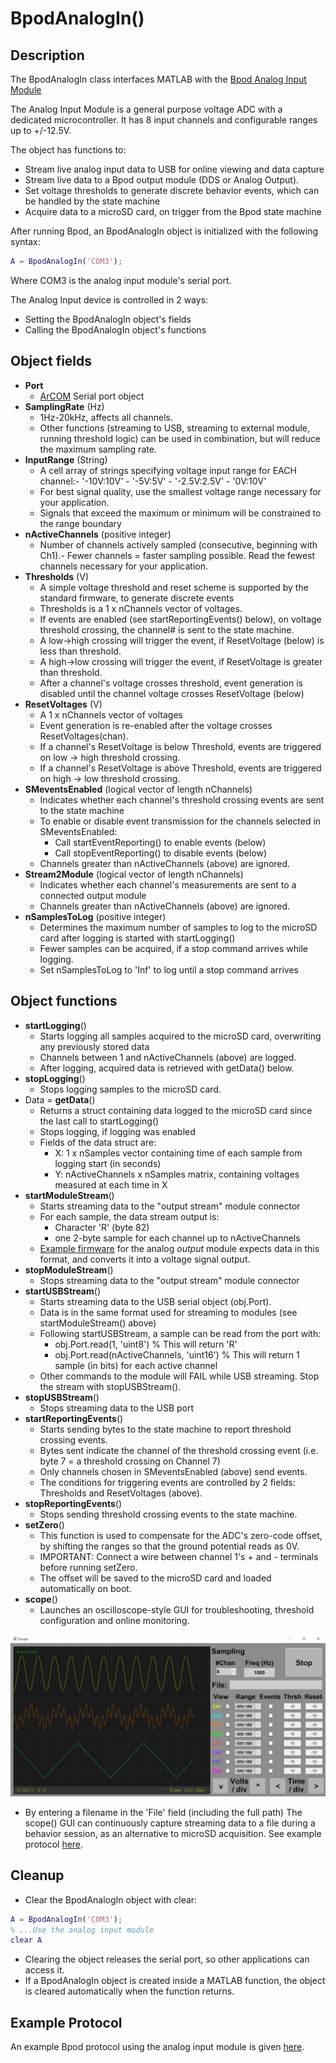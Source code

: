 # BpodAnalogIn()
## Description

The BpodAnalogIn class interfaces MATLAB with the [Bpod Analog Input Module](../assembly/analog-input-module-assembly.md)

The Analog Input Module is a general purpose voltage ADC with a dedicated microcontroller. It has 8 input channels and configurable ranges up to +/-12.5V.

The object has functions to:

- Stream live analog input data to USB for online viewing and data capture
- Stream live data to a Bpod output module (DDS or Analog Output).
- Set voltage thresholds to generate discrete behavior events, which can be handled by the state machine
- Acquire data to a microSD card, on trigger from the Bpod state machine

After running Bpod, an BpodAnalogIn object is initialized with the following syntax:

```matlab
A = BpodAnalogIn('COM3');
```

Where COM3 is the analog input module's serial port.

The Analog Input device is controlled in 2 ways:

- Setting the BpodAnalogIn object's fields
- Calling the BpodAnalogIn object's functions

## Object fields

- **Port**
    - [ArCOM](http://www.google.com/url?q=http%3A%2F%2Fsites.google.com%2Fsite%2Fsanworksdocs%2Farcom&sa=D&sntz=1&usg=AOvVaw0q9tKPNJMCdKV2qsdKk90n) Serial port object
- **SamplingRate** (Hz)
    - 1Hz-20kHz, affects all channels.
    - Other functions (streaming to USB, streaming to external module, running threshold logic) can be used in combination, but will reduce the maximum sampling rate.
- **InputRange** (String)
    - A cell array of strings specifying voltage input range for EACH channel:- '-10V:10V'    - '-5V:5V'    - '-2.5V:2.5V'    - '0V:10V'    
    - For best signal quality, use the smallest voltage range necessary for your application.
    - Signals that exceed the maximum or minimum will be constrained to the range boundary
- **nActiveChannels** (positive integer)
    - Number of channels actively sampled (consecutive, beginning with Ch1).- Fewer channels = faster sampling possible. Read the fewest channels necessary for your application.    
- **Thresholds** (V)
    - A simple voltage threshold and reset scheme is supported by the standard firmware, to generate discrete events
    - Thresholds is a 1 x nChannels vector of voltages.
    - If events are enabled (see startReportingEvents() below), on voltage threshold crossing, the channel# is sent to the state machine.
    - A low->high crossing will trigger the event, if ResetVoltage (below) is less than threshold.
    - A high->low crossing will trigger the event, if ResetVoltage is greater than threshold.
    - After a channel's voltage crosses threshold, event generation is disabled until the channel voltage crosses ResetVoltage (below)
- **ResetVoltages** (V)
    - A 1 x nChannels vector of voltages
    - Event generation is re-enabled after the voltage crosses ResetVoltages(chan).
    - If a channel's ResetVoltage is below Threshold, events are triggered on low -> high threshold crossing.
    - If a channel's ResetVoltage is above Threshold, events are triggered on high -> low threshold crossing.
- **SMeventsEnabled** (logical vector of length nChannels)
    - Indicates whether each channel's threshold crossing events are sent to the state machine
    - To enable or disable event transmission for the channels selected in SMeventsEnabled:
        - Call startEventReporting() to enable events (below)
        - Call stopEventReporting() to disable events (below)    
    - Channels greater than nActiveChannels (above) are ignored.
- **Stream2Module** (logical vector of length nChannels)
    - Indicates whether each channel's measurements are sent to a connected output module
    - Channels greater than nActiveChannels (above) are ignored.
- **nSamplesToLog** (positive integer)
    - Determines the maximum number of samples to log to the microSD card after logging is started with startLogging()
    - Fewer samples can be acquired, if a stop command arrives while logging.
    - Set nSamplesToLog to 'Inf' to log until a stop command arrives

## Object functions

- **startLogging**()
    - Starts logging all samples acquired to the microSD card, overwriting any previously stored data
    - Channels between 1 and nActiveChannels (above) are logged.
    - After logging, acquired data is retrieved with getData() below.
- **stopLogging**()
    - Stops logging samples to the microSD card.
- Data = **getData**()
    - Returns a struct containing data logged to the microSD card since the last call to startLogging()
    - Stops logging, if logging was enabled
    - Fields of the data struct are:
        - X: 1 x nSamples vector containing time of each sample from logging start (in seconds)
        - Y: nActiveChannels x nSamples matrix, containing voltages measured at each time in X    
- **startModuleStream**()
    - Starts streaming data to the "output stream" module connector
    - For each sample, the data stream output is:
        - Character 'R' (byte 82)
        - one 2-byte sample for each channel up to nActiveChannels    
    - [Example firmware](https://www.google.com/url?q=https%3A%2F%2Fgithub.com%2Fsanworks%2FBpod%2Ftree%2Fbeta%2FFirmware%2FBpod%25200_7%2FAnalogModulesClosedLoop%2FAnalogLoop_OutputModule&sa=D&sntz=1&usg=AOvVaw3jvy3XE2agm7VDN8WNpnNY) for the analog _output_ module expects data in this format, and converts it into a voltage signal output.
- **stopModuleStream**()
    - Stops streaming data to the "output stream" module connector
- **startUSBStream**()
    - Starts streaming data to the USB serial object (obj.Port).
    - Data is in the same format used for streaming to modules (see startModuleStream() above)
    - Following startUSBStream, a sample can be read from the port with:
        - obj.Port.read(1, 'uint8') % This will return 'R'
        - obj.Port.read(nActiveChannels, 'uint16') % This will return 1 sample (in bits) for each active channel    
    - Other commands to the module will FAIL while USB streaming. Stop the stream with stopUSBStream().
- **stopUSBStream**()
    - Stops streaming data to the USB port
- **startReportingEvents**()
    - Starts sending bytes to the state machine to report threshold crossing events.
    - Bytes sent indicate the channel of the threshold crossing event (i.e. byte 7 = a threshold crossing on Channel 7)
    - Only channels chosen in SMeventsEnabled (above) send events.
    - The conditions for triggering events are controlled by 2 fields: Thresholds and ResetVoltages (above).
- **stopReportingEvents**()
    - Stops sending threshold crossing events to the state machine.
- **setZero**()
    - This function is used to compensate for the ADC's zero-code offset, by shifting the ranges so that the ground potential reads as 0V.
    - IMPORTANT: Connect a wire between channel 1's + and - terminals before running setZero.
    - The offset will be saved to the microSD card and loaded automatically on boot.
- **scope**()
    - Launches an oscilloscope-style GUI for troubleshooting, threshold configuration and online monitoring.

![Alt text](../images/bpodanalogin-scope-window.png)

- By entering a filename in the 'File' field (including the full path) The scope() GUI can continuously capture streaming data to a file during a behavior session, as an alternative to microSD acquisition. See example protocol [here](https://www.google.com/url?q=https%3A%2F%2Fgithub.com%2Fsanworks%2FBpod_Gen2%2Fblob%2Fmaster%2FExamples%2FProtocols%2FAnalog_Input%2FLight2AFC_AnalogStreaming%2FLight2AFC_AnalogStreaming.m&sa=D&sntz=1&usg=AOvVaw2arf6ntL1eN3wUUCdAhnT1).

## Cleanup
- Clear the BpodAnalogIn object with clear:
```matlab
A = BpodAnalogIn('COM3');
% ...Use the analog input module
clear A
```

- Clearing the object releases the serial port, so other applications can access it.
- If a BpodAnalogIn object is created inside a MATLAB function, the object is cleared automatically when the function returns.

## Example Protocol

An example Bpod protocol using the analog input module is given [here](https://github.com/sanworks/Bpod_Gen2/blob/master/Examples/Protocols/Analog_Input/Light2AFC_AnalogStreaming/Light2AFC_AnalogStreaming.m).
